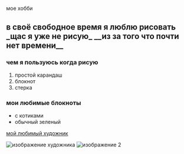 <!doctype html>
<html lang="ru">
<head>
  <meta charset="utf-8" />
  <title>мое хобби</title>
  
</head>
<body>
 <h1></h1> мое хобби
<h2>в своё свободное время я люблю рисовать
_щас я уже не рисую_
__из за того что почти нет времени__

### чем я пользуюсь когда рисую 
1. простой карандаш 
2. блокнот
3. стерка

### мои любимые блокноты 
* с котиками 
* обычный зеленый 

 [мой любимый художник](https://ru.wikipedia.org/wiki/%D0%9B%D0%B5%D0%BE%D0%BD%D0%B0%D1%80%D0%B4%D0%BE_%D0%B4%D0%B0_%D0%92%D0%B8%D0%BD%D1%87%D0%B8)
 
![изображение художника](https://www.giornaledibrescia.it/image/contentid/policy:1.3351780:1554298275/image.jpg)
![изображение 2](https://u.9111s.ru/uploads/202102/21/4685f3a18160b371df95530f22320121.jpg)    
</body>
</html>





